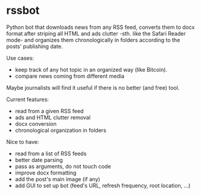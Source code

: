 # rssbot

Python bot that downloads news from any RSS feed, converts them to docx format after striping all HTML and ads clutter -sth. like the Safari Reader mode- and organizes them chronologically in folders according to the posts' publishing date. 

Use cases: 
- keep track of any hot topic in an organized way (like Bitcoin).
- compare news coming from different media

Maybe journalists will find it useful if there is no better (and free) tool.

Current features:
- read from a given RSS feed
- ads and HTML clutter removal
- docx conversion
- chronological organization in folders

Nice to have:
- read from a list of RSS feeds
- better date parsing
- pass as arguments, do not touch code
- improve docx formatting
- add the post's main image (if any)
- add GUI to set up bot (feed's URL, refresh frequency, root location, ...)
